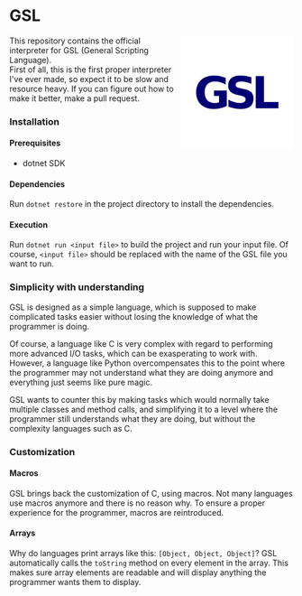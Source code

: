 # GSL
<img src="img/logo.png" width=200 align="right" />
This repository contains the official interpreter for GSL (General Scripting Language).<br/>
First of all, this is the first proper interpreter I've ever made, so expect it to be slow and resource heavy.
If you can figure out how to make it better, make a pull request.<br/>

### Installation
#### Prerequisites
- dotnet SDK

#### Dependencies
Run `dotnet restore` in the project directory to install the dependencies.

#### Execution
Run `dotnet run <input file>` to build the project and run your input file. Of course, `<input file>` should be replaced with the name of the GSL file you want to run.

### Simplicity with understanding
GSL is designed as a simple language, which is supposed to make complicated tasks easier without losing the knowledge of what the programmer is doing.<br/>

Of course, a language like C is very complex with regard to performing more advanced I/O tasks, which can be exasperating to work with.
However, a language like Python overcompensates this to the point where the programmer may not understand what they are doing anymore and everything just seems like pure magic.

GSL wants to counter this by making tasks which would normally take multiple classes and method calls,
and simplifying it to a level where the programmer still understands what they are doing, but without the complexity languages such as C.<br/>

### Customization
#### Macros
GSL brings back the customization of C, using macros. Not many languages use macros anymore and there is no reason why.
To ensure a proper experience for the programmer, macros are reintroduced.

#### Arrays
Why do languages print arrays like this: `[Object, Object, Object]`? GSL automatically calls the `toString` method on every element in the array.
This makes sure array elements are readable and will display anything the programmer wants them to display.
